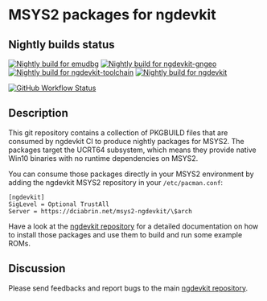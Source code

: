 # MSYS2 packages for ngdevkit

## Nightly builds status

[![Nightly build for emudbg](https://img.shields.io/github/actions/workflow/status/dciabrin/msys2-ngdevkit/build.yaml?branch=nightly%2Femudbg&label=emudbg)](https://github.com/dciabrin/msys2-ngdevkit/actions/workflows/build.yaml?query=branch%3Anightly%2Femudbg)
[![Nightly build for ngdevkit-gngeo](https://img.shields.io/github/actions/workflow/status/dciabrin/msys2-ngdevkit/build.yaml?branch=nightly%2Fngdevkit-gngeo&label=ngdevkit-gngeo)](https://github.com/dciabrin/msys2-ngdevkit/actions/workflows/build.yaml?query=branch%3Anightly%2Fngdevkit-gngeo)
[![Nightly build for ngdevkit-toolchain](https://img.shields.io/github/actions/workflow/status/dciabrin/msys2-ngdevkit/build.yaml?branch=nightly%2Fngdevkit-toolchain&label=ngdevkit-toolchain)](https://github.com/dciabrin/msys2-ngdevkit/actions/workflows/build.yaml?query=branch%3Anightly%2Fngdevkit-toolchain)
[![Nightly build for ngdevkit](https://img.shields.io/github/actions/workflow/status/dciabrin/msys2-ngdevkit/build.yaml?branch=nightly%2Fngdevkit&label=ngdevkit)](https://github.com/dciabrin/msys2-ngdevkit/actions/workflows/build.yaml?query=branch%3Anightly%2Fngdevkit)

[![GitHub Workflow Status](https://img.shields.io/github/actions/workflow/status/dciabrin/msys2-ngdevkit/rebuild-repository.yaml?label=MSYS2%20repository)](https://github.com/dciabrin/msys2-ngdevkit/actions/workflows/rebuild-repository.yaml)


## Description

This git repository contains a collection of PKGBUILD files that are
consumed by ngdevkit CI to produce nightly packages for MSYS2. The
packages target the UCRT64 subsystem, which means they provide native
Win10 binaries with no runtime dependencies on MSYS2.

You can consume those packages directly in your MSYS2 environment by
adding the ngdevkit MSYS2 repository in your `/etc/pacman.conf`:

    [ngdevkit]
    SigLevel = Optional TrustAll
    Server = https://dciabrin.net/msys2-ngdevkit/\$arch

Have a look at the [ngdevkit repository](https://github.com/dciabrin/ngdevkit)
for a detailed documentation on how to install those packages and use them to build
and run some example ROMs.


## Discussion

Please send feedbacks and report bugs to the main [ngdevkit repository](https://github.com/dciabrin/ngdevkit/issues).
